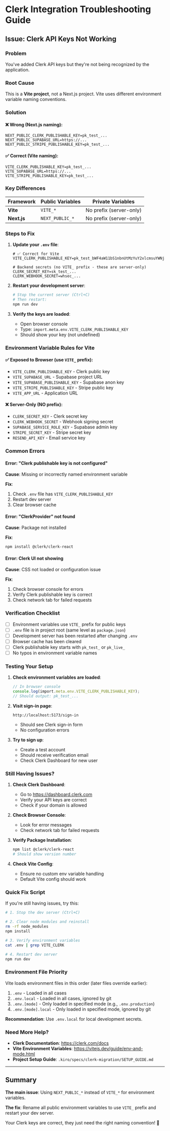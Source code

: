 # Clerk Integration Troubleshooting Guide

## Issue: Clerk API Keys Not Working

### Problem
You've added Clerk API keys but they're not being recognized by the application.

### Root Cause
This is a **Vite project**, not a Next.js project. Vite uses different environment variable naming conventions.

### Solution

#### ❌ Wrong (Next.js naming):
```env
NEXT_PUBLIC_CLERK_PUBLISHABLE_KEY=pk_test_...
NEXT_PUBLIC_SUPABASE_URL=https://...
NEXT_PUBLIC_STRIPE_PUBLISHABLE_KEY=pk_test_...
```

#### ✅ Correct (Vite naming):
```env
VITE_CLERK_PUBLISHABLE_KEY=pk_test_...
VITE_SUPABASE_URL=https://...
VITE_STRIPE_PUBLISHABLE_KEY=pk_test_...
```

### Key Differences

| Framework | Public Variables | Private Variables |
|-----------|-----------------|-------------------|
| **Vite** | `VITE_*` | No prefix (server-only) |
| **Next.js** | `NEXT_PUBLIC_*` | No prefix (server-only) |

### Steps to Fix

1. **Update your `.env` file**:
   ```env
   # ✅ Correct for Vite
   VITE_CLERK_PUBLISHABLE_KEY=pk_test_bWF4aW11bS1nbnUtMzYuY2xlcmsuYWNjb3VudHMuZGV2JA
   
   # Backend secrets (no VITE_ prefix - these are server-only)
   CLERK_SECRET_KEY=sk_test_...
   CLERK_WEBHOOK_SECRET=whsec_...
   ```

2. **Restart your development server**:
   ```bash
   # Stop the current server (Ctrl+C)
   # Then restart:
   npm run dev
   ```

3. **Verify the keys are loaded**:
   - Open browser console
   - Type: `import.meta.env.VITE_CLERK_PUBLISHABLE_KEY`
   - Should show your key (not undefined)

### Environment Variable Rules for Vite

#### ✅ Exposed to Browser (use `VITE_` prefix):
- `VITE_CLERK_PUBLISHABLE_KEY` - Clerk public key
- `VITE_SUPABASE_URL` - Supabase project URL
- `VITE_SUPABASE_PUBLISHABLE_KEY` - Supabase anon key
- `VITE_STRIPE_PUBLISHABLE_KEY` - Stripe public key
- `VITE_APP_URL` - Application URL

#### ❌ Server-Only (NO prefix):
- `CLERK_SECRET_KEY` - Clerk secret key
- `CLERK_WEBHOOK_SECRET` - Webhook signing secret
- `SUPABASE_SERVICE_ROLE_KEY` - Supabase admin key
- `STRIPE_SECRET_KEY` - Stripe secret key
- `RESEND_API_KEY` - Email service key

### Common Errors

#### Error: "Clerk publishable key is not configured"
**Cause**: Missing or incorrectly named environment variable

**Fix**:
1. Check `.env` file has `VITE_CLERK_PUBLISHABLE_KEY`
2. Restart dev server
3. Clear browser cache

#### Error: "ClerkProvider" not found
**Cause**: Package not installed

**Fix**:
```bash
npm install @clerk/clerk-react
```

#### Error: Clerk UI not showing
**Cause**: CSS not loaded or configuration issue

**Fix**:
1. Check browser console for errors
2. Verify Clerk publishable key is correct
3. Check network tab for failed requests

### Verification Checklist

- [ ] Environment variables use `VITE_` prefix for public keys
- [ ] `.env` file is in project root (same level as `package.json`)
- [ ] Development server has been restarted after changing `.env`
- [ ] Browser cache has been cleared
- [ ] Clerk publishable key starts with `pk_test_` or `pk_live_`
- [ ] No typos in environment variable names

### Testing Your Setup

1. **Check environment variables are loaded**:
   ```typescript
   // In browser console
   console.log(import.meta.env.VITE_CLERK_PUBLISHABLE_KEY);
   // Should output: pk_test_...
   ```

2. **Visit sign-in page**:
   ```
   http://localhost:5173/sign-in
   ```
   - Should see Clerk sign-in form
   - No configuration errors

3. **Try to sign up**:
   - Create a test account
   - Should receive verification email
   - Check Clerk Dashboard for new user

### Still Having Issues?

1. **Check Clerk Dashboard**:
   - Go to https://dashboard.clerk.com
   - Verify your API keys are correct
   - Check if your domain is allowed

2. **Check Browser Console**:
   - Look for error messages
   - Check network tab for failed requests

3. **Verify Package Installation**:
   ```bash
   npm list @clerk/clerk-react
   # Should show version number
   ```

4. **Check Vite Config**:
   - Ensure no custom env variable handling
   - Default Vite config should work

### Quick Fix Script

If you're still having issues, try this:

```bash
# 1. Stop the dev server (Ctrl+C)

# 2. Clear node modules and reinstall
rm -rf node_modules
npm install

# 3. Verify environment variables
cat .env | grep VITE_CLERK

# 4. Restart dev server
npm run dev
```

### Environment File Priority

Vite loads environment files in this order (later files override earlier):

1. `.env` - Loaded in all cases
2. `.env.local` - Loaded in all cases, ignored by git
3. `.env.[mode]` - Only loaded in specified mode (e.g., `.env.production`)
4. `.env.[mode].local` - Only loaded in specified mode, ignored by git

**Recommendation**: Use `.env.local` for local development secrets.

### Need More Help?

- **Clerk Documentation**: https://clerk.com/docs
- **Vite Environment Variables**: https://vitejs.dev/guide/env-and-mode.html
- **Project Setup Guide**: `.kiro/specs/clerk-migration/SETUP_GUIDE.md`

---

## Summary

**The main issue**: Using `NEXT_PUBLIC_*` instead of `VITE_*` for environment variables.

**The fix**: Rename all public environment variables to use `VITE_` prefix and restart your dev server.

Your Clerk keys are correct, they just need the right naming convention! 🎉
